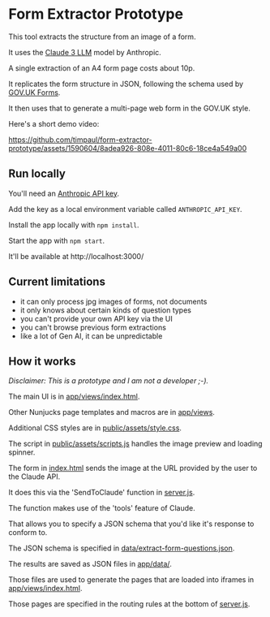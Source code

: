 # Form Extractor Prototype

This tool extracts the structure from an image of a form.

It uses the [Claude 3 LLM](https://claude.ai) model by Anthropic.

A single extraction of an A4 form page costs about 10p.

It replicates the form structure in JSON, following the schema used by [GOV.UK Forms](https://www.forms.service.gov.uk/).

It then uses that to generate a multi-page web form in the GOV.UK style.

Here's a short demo video:

https://github.com/timpaul/form-extractor-prototype/assets/1590604/8adea926-808e-4011-80c6-18ce4a549a00


## Run locally

You'll need an [Anthropic API key](https://www.anthropic.com/api).

Add the key as a local environment variable called `ANTHROPIC_API_KEY`.

Install the app locally with `npm install`.

Start the app with `npm start`.

It'll be available at http://localhost:3000/

## Current limitations

- it can only process jpg images of forms, not documents
- it only knows about certain kinds of question types
- you can't provide your own API key via the UI
- you can't browse previous form extractions
- like a lot of Gen AI, it can be unpredictable

## How it works

*Disclaimer: This is a prototype and I am not a developer ;-).*

The main UI is in [app/views/index.html](https://github.com/timpaul/form-extractor-prototype/blob/main/app/views/index.html).

Other Nunjucks page templates and macros are in [app/views](https://github.com/timpaul/form-extractor-prototype/tree/main/app/views).

Additional CSS styles are in [public/assets/style.css](https://github.com/timpaul/form-extractor-prototype/blob/main/assets/style.scss).

The script in [public/assets/scripts.js](https://github.com/timpaul/form-extractor-prototype/blob/main/assets/scripts.js) handles the image preview and loading spinner.

The form in [index.html](https://github.com/timpaul/form-extractor-prototype/blob/main/app/views/index.html) sends the image at the URL provided by the user to the Claude API. 

It does this via the 'SendToClaude' function in [server.js](https://github.com/timpaul/form-extractor-prototype/blob/main/server.js).

The function makes use of the 'tools' feature of Claude.

That allows you to specify a JSON schema that you'd like it's response to conform to.

The JSON schema is specified in [data/extract-form-questions.json](https://github.com/timpaul/form-extractor-prototype/blob/main/data/extract-form-questions.json).

The results are saved as JSON files in [app/data/](https://github.com/timpaul/form-extractor-prototype/tree/main/app/data).

Those files are used to generate the pages that are loaded into iframes in [app/views/index.html](https://github.com/timpaul/form-extractor-prototype/blob/main/app/views/index.html).

Those pages are specified in the routing rules at the bottom of [server.js](https://github.com/timpaul/form-extractor-prototype/blob/main/server.js).


